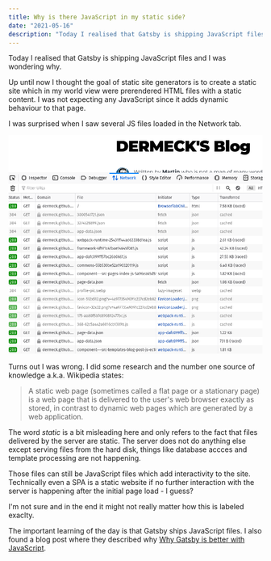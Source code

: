```yaml
---
title: Why is there JavaScript in my static side?
date: "2021-05-16"
description: "Today I realised that Gatsby is shipping JavaScript files and I was wondering why."
---
```


Today I realised that Gatsby is shipping JavaScript files and I was wondering why. 

Up until now I thought the goal of static site generators is to create a static site which in my world view were prerendered HTML files with a static content. I was not expecting any JavaScript since it adds dynamic behaviour to that page. 

I was surprised when I saw several JS files loaded in the Network tab.

![Network Tab](./gatsby-network-tab.png)

Turns out I was wrong. I did some research and the number one source of knowledge a.k.a. Wikipedia states:

> A static web page (sometimes called a flat page or a stationary page) is a web page that is delivered to the user's web browser exactly as stored, in contrast to dynamic web pages which are generated by a web application. 

 The word *static* is a bit misleading here and only refers to the fact that files delivered by the server are static. The server does not do anything else except serving files from the hard disk, things like database accces and template processing are not happening.

 Those files can still be JavaScript files which add interactivity to the site. Technically even a SPA is a static website if no further interaction with the server is happening after the initial page load - I guess?

 I'm not sure and in the end it might not really matter how this is labeled exaclty. 
 
 The important learning of the day is that Gatsby ships JavaScript files. I also found a blog post where they described why [Why Gatsby is better with JavaScript](https://www.gatsbyjs.com/blog/2020-01-30-why-gatsby-is-better-with-javascript/).
